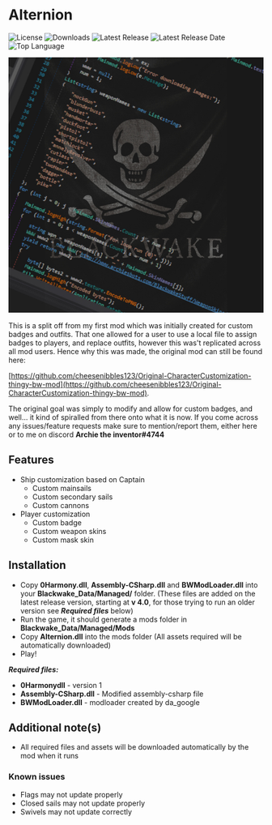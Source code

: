 # Alternion

![License](https://img.shields.io/github/license/cheesenibbles123/Alternion-BW-mod)
![Downloads](https://img.shields.io/github/downloads/cheesenibbles123/Alternion-BW-mod/total)
![Latest Release](https://img.shields.io/github/v/release/cheesenibbles123/Alternion-BW-mod)
![Latest Release Date](https://img.shields.io/github/release-date/cheesenibbles123/Alternion-BW-mod)
![Top Language](https://img.shields.io/github/languages/top/cheesenibbles123/Alternion-BW-mod)

![custom Image](https://github.com/cheesenibbles123/Alternion-BW-mod/blob/master/Images/bwCsharp.jpg)

This is a split off from my first mod which was initially created for custom badges and outfits. That one allowed for a user to use a local file to assign badges to players, and replace outfits, however this was't replicated across all mod users. Hence why this was made, the original mod can still be found here: 

[https://github.com/cheesenibbles123/Original-CharacterCustomization-thingy-bw-mod](https://github.com/cheesenibbles123/Original-CharacterCustomization-thingy-bw-mod).

The original goal was simply to modify and allow for custom badges, and well... it kind of spiralled from there onto what it is now. If you come across any issues/feature requests make sure to mention/report them, either here or to me on discord **Archie the inventor#4744**

## Features

 - Ship customization based on Captain
    - Custom mainsails
    - Custom secondary sails
    - Custom cannons
 - Player customization
    - Custom badge
    - Custom weapon skins
    - Custom mask skin

## Installation

 - Copy **0Harmony.dll**, **Assembly-CSharp.dll** and **BWModLoader.dll** into your **Blackwake_Data/Managed/** folder.
   (These files are added on the latest release version, starting at **v 4.0**, for those trying to run an older version see ***Required files*** below)
 - Run the game, it should generate a mods folder in **Blackwake_Data/Managed/Mods**
 - Copy **Alternion.dll** into the mods folder
   (All assets required will be automatically downloaded)
 - Play!

***Required files:***

 - **0Harmonydll** - version 1
 - **Assembly-CSharp.dll** - Modified assembly-csharp file
 - **BWModLoader.dll** - modloader created by da_google
 
## Additional note(s)

 - All required files and assets will be downloaded automatically by the mod when it runs

### Known issues

 - Flags may not update properly
 - Closed sails may not update properly
 - Swivels may not update correctly
